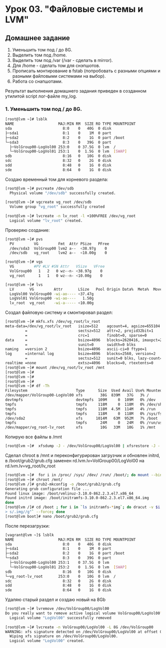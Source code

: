 # Урок 03. "Файловые системы и LVM"

## Домашнее задание

1.  Уменьшить том под / до 8G.
3.  Выделить том под /home.
4.  Выделить том под /var (/var - сделать в mirror).
5.  Для /home - сделать том для снэпшотов.
6.  Прописать монтирование в fstab (попробовать с разными опциями и разными файловыми системами на выбор).
7.  Работа со снапшотами.


Результат выполнения домашнего задания приведен в созданном утилитой script лог-файле my_log.


### 1. Уменьшить том под / до 8G.

```bash
[root@lvm ~]# lsblk
NAME                    MAJ:MIN RM  SIZE RO TYPE MOUNTPOINT
sda                       8:0    0   40G  0 disk 
├─sda1                    8:1    0    1M  0 part 
├─sda2                    8:2    0    1G  0 part /boot
└─sda3                    8:3    0   39G  0 part 
  ├─VolGroup00-LogVol00 253:0    0 37.5G  0 lvm  /
  └─VolGroup00-LogVol01 253:1    0  1.5G  0 lvm  [SWAP]
sdb                       8:16   0   10G  0 disk 
sdc                       8:32   0    2G  0 disk 
sdd                       8:48   0    1G  0 disk 
sde                       8:64   0    1G  0 disk 
```

Создаю временный том для корневого раздела:

```bash
[root@lvm ~]# pvcreate /dev/sdb
  Physical volume "/dev/sdb" successfully created.
  
[root@lvm ~]# vgcreate vg_root /dev/sdb
  Volume group "vg_root" successfully created
  
[root@lvm ~]# lvcreate -n lv_root -l +100%FREE /dev/vg_root
  Logical volume "lv_root" created.
```

Проверяю создание:

```bash
[root@lvm ~]# pvs
  PV         VG         Fmt  Attr PSize   PFree
  /dev/sda3  VolGroup00 lvm2 a--  <38.97g    0 
  /dev/sdb   vg_root    lvm2 a--  <10.00g    0 

[root@lvm ~]# vgs
  VG         #PV #LV #SN Attr   VSize   VFree
  VolGroup00   1   2   0 wz--n- <38.97g    0 
  vg_root      1   1   0 wz--n- <10.00g    0 

[root@lvm ~]# lvs
  LV       VG         Attr       LSize   Pool Origin Data%  Meta%  Move Log Cpy%Sync Convert
  LogVol00 VolGroup00 -wi-ao---- <37.47g                                                    
  LogVol01 VolGroup00 -wi-ao----   1.50g                                                    
  lv_root  vg_root    -wi-a----- <10.00g           
```

Cоздал файловую систему и смонтировал раздел:

```bash
[root@lvm ~]# mkfs.xfs /dev/vg_root/lv_root
meta-data=/dev/vg_root/lv_root   isize=512    agcount=4, agsize=655104 blks
         =                       sectsz=512   attr=2, projid32bit=1
         =                       crc=1        finobt=0, sparse=0
data     =                       bsize=4096   blocks=2620416, imaxpct=25
         =                       sunit=0      swidth=0 blks
naming   =version 2              bsize=4096   ascii-ci=0 ftype=1
log      =internal log           bsize=4096   blocks=2560, version=2
         =                       sectsz=512   sunit=0 blks, lazy-count=1
realtime =none                   extsz=4096   blocks=0, rtextents=0
[root@lvm ~]# mount /dev/vg_root/lv_root /mnt
[root@lvm ~]# 
[root@lvm ~]# 
[root@lvm ~]# 
[root@lvm ~]# df -Th
Filesystem                      Type      Size  Used Avail Use% Mounted on
/dev/mapper/VolGroup00-LogVol00 xfs        38G  839M   37G   3% /
devtmpfs                        devtmpfs  109M     0  109M   0% /dev
tmpfs                           tmpfs     118M     0  118M   0% /dev/shm
tmpfs                           tmpfs     118M  4.5M  114M   4% /run
tmpfs                           tmpfs     118M     0  118M   0% /sys/fs/cgroup
/dev/sda2                       xfs      1014M   63M  952M   7% /boot
tmpfs                           tmpfs      24M     0   24M   0% /run/user/1000
/dev/mapper/vg_root-lv_root     xfs        10G   33M   10G   1% /mnt
```

Копирую все файлы в /mnt
```bash
[root@lvm ~]#  xfsdump -J - /dev/VolGroup00/LogVol00 | xfsrestore -J - /mnt
```

Сделал chroot в /mnt и переконфигурирован загрузчик и обновлен initrd, в /boot/grub2/grub.cfg заменен rd.lvm.lv=VolGroup00/LogVol00 на rd.lvm.lv=vg_root/lv_root

```bash
[root@lvm ~]#  for i in /proc/ /sys/ /dev/ /run/ /boot/; do mount --bind $i /mnt/$i; done
[root@lvm ~]# chroot /mnt/
[root@lvm /]# grub2-mkconfig -o /boot/grub2/grub.cfg
Generating grub configuration file ...
Found linux image: /boot/vmlinuz-3.10.0-862.2.3.el7.x86_64
Found initrd image: /boot/initramfs-3.10.0-862.2.3.el7.x86_64.img
done
[root@lvm /]# cd /boot ; for i in `ls initramfs-*img`; do dracut -v $i `echo $i|sed "s/initramfs-//g;
> s/.img//g"` --force; done
[root@lvm boot]# nano /boot/grub2/grub.cfg 
```
После перезагрузки:

```bash
[vagrant@lvm ~]$ lsblk
NAME                    MAJ:MIN RM  SIZE RO TYPE MOUNTPOINT
sda                       8:0    0   40G  0 disk 
├─sda1                    8:1    0    1M  0 part 
├─sda2                    8:2    0    1G  0 part /boot
└─sda3                    8:3    0   39G  0 part 
  ├─VolGroup00-LogVol00 253:1    0 37.5G  0 lvm  
  └─VolGroup00-LogVol01 253:2    0  1.5G  0 lvm  [SWAP]
sdb                       8:16   0   10G  0 disk 
└─vg_root-lv_root       253:0    0   10G  0 lvm  /
sdc                       8:32   0    2G  0 disk 
sdd                       8:48   0    1G  0 disk 
sde                       8:64   0    1G  0 disk 
```

Удаляю старый раздел и создаю новый на 8Gb
```bash
[root@lvm ~]# lvremove /dev/VolGroup00/LogVol00
Do you really want to remove active logical volume VolGroup00/LogVol00? [y/n]: y
  Logical volume "LogVol00" successfully removed
  
[root@lvm ~]# lvcreate -n VolGroup00/LogVol00 -L 8G /dev/VolGroup00
WARNING: xfs signature detected on /dev/VolGroup00/LogVol00 at offset 0. Wipe it? [y/n]: y
  Wiping xfs signature on /dev/VolGroup00/LogVol00.
  Logical volume "LogVol00" created.
```
